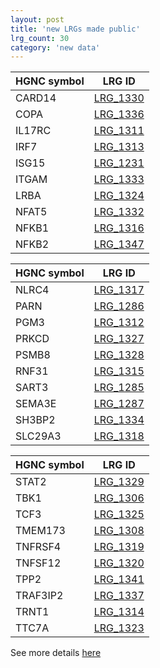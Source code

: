 ```yaml
---
layout: post
title: 'new LRGs made public'
lrg_count: 30
category: 'new data'
---
```


<div class="clearfix">
  <div class="left margin-right-25">
    <table class="table table-hover table-lrg table-lrg-bold-left-col" style="width:auto">
      <thead>
        <tr><th>HGNC symbol</th><th>LRG ID</th></tr>
      </thead>
      <tbody class="bordered-columns">
        <tr><td>CARD14</td><td><a href="{{ site.urls.lrg_ftp_http }}LRG_1330.xml" target="_blank">LRG_1330</a></td></tr>
        <tr><td>COPA</td><td><a href="{{ site.urls.lrg_ftp_http }}LRG_1336.xml" target="_blank">LRG_1336</a></td></tr>
        <tr><td>IL17RC</td><td><a href="{{ site.urls.lrg_ftp_http }}LRG_1311.xml" target="_blank">LRG_1311</a></td></tr>
        <tr><td>IRF7</td><td><a href="{{ site.urls.lrg_ftp_http }}LRG_1313.xml" target="_blank">LRG_1313</a></td></tr>
        <tr><td>ISG15</td><td><a href="{{ site.urls.lrg_ftp_http }}LRG_1231.xml" target="_blank">LRG_1231</a></td></tr>
        <tr><td>ITGAM</td><td><a href="{{ site.urls.lrg_ftp_http }}LRG_1333.xml" target="_blank">LRG_1333</a></td></tr>
        <tr><td>LRBA</td><td><a href="{{ site.urls.lrg_ftp_http }}LRG_1324.xml" target="_blank">LRG_1324</a></td></tr>
        <tr><td>NFAT5</td><td><a href="{{ site.urls.lrg_ftp_http }}LRG_1332.xml" target="_blank">LRG_1332</a></td></tr>
        <tr><td>NFKB1</td><td><a href="{{ site.urls.lrg_ftp_http }}LRG_1316.xml" target="_blank">LRG_1316</a></td></tr>
        <tr><td>NFKB2</td><td><a href="{{ site.urls.lrg_ftp_http }}LRG_1347.xml" target="_blank">LRG_1347</a></td></tr>
      </tbody>
    </table>
  </div>
  <div class="left margin-right-25">
    <table class="table table-hover table-lrg table-lrg-bold-left-col" style="width:auto">
      <thead>
        <tr><th>HGNC symbol</th><th>LRG ID</th></tr>
      </thead>
      <tbody class="bordered-columns">
        <tr><td>NLRC4</td><td><a href="{{ site.urls.lrg_ftp_http }}LRG_1317.xml" target="_blank">LRG_1317</a></td></tr>
        <tr><td>PARN</td><td><a href="{{ site.urls.lrg_ftp_http }}LRG_1286.xml" target="_blank">LRG_1286</a></td></tr>
        <tr><td>PGM3</td><td><a href="{{ site.urls.lrg_ftp_http }}LRG_1312.xml" target="_blank">LRG_1312</a></td></tr>
        <tr><td>PRKCD</td><td><a href="{{ site.urls.lrg_ftp_http }}LRG_1327.xml" target="_blank">LRG_1327</a></td></tr>
        <tr><td>PSMB8</td><td><a href="{{ site.urls.lrg_ftp_http }}LRG_1328.xml" target="_blank">LRG_1328</a></td></tr>
        <tr><td>RNF31</td><td><a href="{{ site.urls.lrg_ftp_http }}LRG_1315.xml" target="_blank">LRG_1315</a></td></tr>
        <tr><td>SART3</td><td><a href="{{ site.urls.lrg_ftp_http }}LRG_1285.xml" target="_blank">LRG_1285</a></td></tr>
        <tr><td>SEMA3E</td><td><a href="{{ site.urls.lrg_ftp_http }}LRG_1287.xml" target="_blank">LRG_1287</a></td></tr>
        <tr><td>SH3BP2</td><td><a href="{{ site.urls.lrg_ftp_http }}LRG_1334.xml" target="_blank">LRG_1334</a></td></tr>
        <tr><td>SLC29A3</td><td><a href="{{ site.urls.lrg_ftp_http }}LRG_1318.xml" target="_blank">LRG_1318</a></td></tr>
      </tbody>
    </table>
  </div>
  <div class="left">
    <table class="table table-hover table-lrg table-lrg-bold-left-col" style="width:auto">
      <thead>
        <tr><th>HGNC symbol</th><th>LRG ID</th></tr>
      </thead>
      <tbody class="bordered-columns">
        <tr><td>STAT2</td><td><a href="{{ site.urls.lrg_ftp_http }}LRG_1329.xml" target="_blank">LRG_1329</a></td></tr>
        <tr><td>TBK1</td><td><a href="{{ site.urls.lrg_ftp_http }}LRG_1306.xml" target="_blank">LRG_1306</a></td></tr>
        <tr><td>TCF3</td><td><a href="{{ site.urls.lrg_ftp_http }}LRG_1325.xml" target="_blank">LRG_1325</a></td></tr>
        <tr><td>TMEM173</td><td><a href="{{ site.urls.lrg_ftp_http }}LRG_1308.xml" target="_blank">LRG_1308</a></td></tr>
        <tr><td>TNFRSF4</td><td><a href="{{ site.urls.lrg_ftp_http }}LRG_1319.xml" target="_blank">LRG_1319</a></td></tr>
        <tr><td>TNFSF12</td><td><a href="{{ site.urls.lrg_ftp_http }}LRG_1320.xml" target="_blank">LRG_1320</a></td></tr>
        <tr><td>TPP2</td><td><a href="{{ site.urls.lrg_ftp_http }}LRG_1341.xml" target="_blank">LRG_1341</a></td></tr>
        <tr><td>TRAF3IP2</td><td><a href="{{ site.urls.lrg_ftp_http }}LRG_1337.xml" target="_blank">LRG_1337</a></td></tr>
        <tr><td>TRNT1</td><td><a href="{{ site.urls.lrg_ftp_http }}LRG_1314.xml" target="_blank">LRG_1314</a></td></tr>
        <tr><td>TTC7A</td><td><a href="{{ site.urls.lrg_ftp_http }}LRG_1323.xml" target="_blank">LRG_1323</a></td></tr>
        </tbody>
    </table>
  </div>
</div>
<div>
See more details <a class="btn btn-primary btn-xs" href="/search/?query=LRG_1328;LRG_1231;LRG_1347;LRG_1332;LRG_1324;LRG_1311;LRG_1319;LRG_1314;LRG_1337;LRG_1333;LRG_1327;LRG_1329;LRG_1317;LRG_1286;LRG_1323;LRG_1316;LRG_1287;LRG_1341;LRG_1334;LRG_1325;LRG_1312;LRG_1306;LRG_1330;LRG_1308;LRG_1315;LRG_1318;LRG_1285;LRG_1336;LRG_1313;LRG_1320">here</a>
</div>
